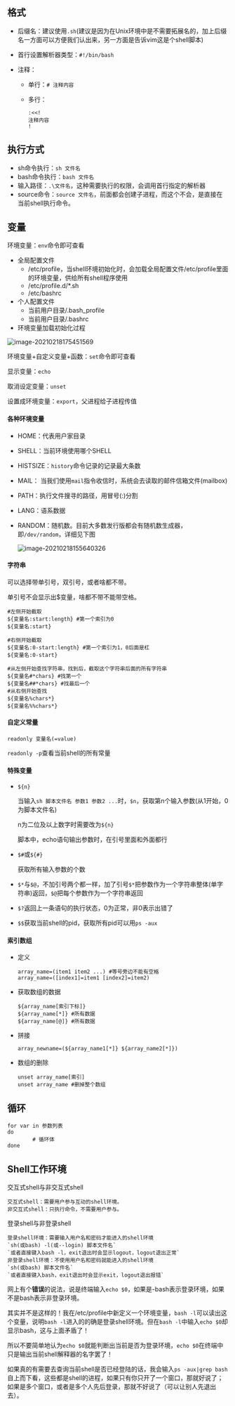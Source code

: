 ## 格式

- 后缀名：建议使用`.sh`(建议是因为在Unix环境中是不需要拓展名的，加上后缀名一方面可以方便我们认出来，另一方面是告诉vim这是个shell脚本)

- 首行设置解析器类型：`#!/bin/bash`

- 注释：

  - 单行：`# 注释内容`

  - 多行：

    ```shell
    :<<!
    注释内容
    !
    ```

## 执行方式

- sh命令执行：`sh 文件名 `
- bash命令执行：`bash 文件名`
- 输入路径：`.\文件名`，这种需要执行的权限，会调用首行指定的解析器
- source命令：`source 文件名`，前面都会创建子进程，而这个不会，是直接在当前shell执行命令。

## 变量

环境变量：`env`命令即可查看

- 全局配置文件
  - /etc/profile，当shell环境初始化时，会加载全局配置文件/etc/profile里面的环境变量，供给所有shell程序使用
  - /etc/profile.d/*.sh
  - /etc/bashrc
- 个人配置文件
  - 当前用户目录/.bash_profile
  - 当前用户目录/.bashrc
- 环境变量加载初始化过程

![image-20210218175451569](https://image-1301164990.cos.ap-shanghai.myqcloud.com/img/20210218175451.png)

环境变量+自定义变量+函数：`set`命令即可查看

显示变量：`echo`

取消设定变量：`unset`

设置成环境变量：`export`，父进程给子进程传值

#### 各种环境变量

- HOME：代表用户家目录

- SHELL：当前环境使用哪个SHELL

- HISTSIZE：`history`命令记录的记录最大条数

- MAIL： 当我们使用`mail`指令收信时，系统会去读取的邮件信箱文件(mailbox)

- PATH：执行文件搜寻的路径，用冒号(:)分割

- LANG：语系数据

- RANDOM：随机数。目前大多数发行版都会有随机数生成器，即`/dev/random`，详细见下图

  ![image-20210218155640326](https://image-1301164990.cos.ap-shanghai.myqcloud.com/img/20210218155640.png)

#### 字符串

可以选择带单引号，双引号，或者啥都不带。

单引号不会显示出$变量，啥都不带不能带空格。

```shell
#左侧开始截取
${变量名:start:length} #第一个索引为0
${变量名:start}

#右侧开始截取
${变量名:0-start:length} #第一个索引为1，0后面是杠
${变量名:0-start}

#从左侧开始查找字符串，找到后，截取这个字符串后面的所有字符串
${变量名#*chars} #找第一个
${变量名##*chars} #找最后一个
#从右侧开始查找
${变量名%chars*}
${变量名%%chars*}
```

#### 自定义常量

`readonly 变量名(=value)`

`readonly -p`查看当前shell的所有常量

#### 特殊变量

- `${n}`

  当输入`sh 脚本文件名 参数1 参数2 ...`时，`$n`，获取第n个输入参数(从1开始，0为脚本文件名)

  n为二位及以上数字时需要改为`${n}`

  脚本中，echo语句输出参数时，在引号里面和外面都行

- `$#`或`${#}`

  获取所有输入参数的个数

- `$*`与`$@`，不加引号两个都一样，加了引号`$*`把参数作为一个字符串整体(单字符串)返回，`$@`把每个参数作为一个字符串返回

- `$?`返回上一条语句的执行状态，0为正常，非0表示出错了

- `$$`获取当前shell的pid，获取所有pid可以用`ps -aux`

#### 索引数组

- 定义

  ```shell
  array_name=(item1 item2 ...) #等号旁边不能有空格
  array_name=([index1]=item1 [index2]=item2)
  ```

- 获取数组的数据

  ```shell
  ${array_name[索引下标]}
  ${array_name[*]} #所有数据
  ${array_name[@]} #所有数据
  ```

- 拼接

  ```shell
  array_newname=(${array_name1[*]} ${array_name2[*]})
  ```

- 数组的删除

  ```shell
  unset array_name[索引]
  unset array_name #删掉整个数组
  ```

## 循环

```shell
for var in 参数列表
do
		# 循环体
done
```

## Shell工作环境

交互式shell与非交互式shell

```shell
交互式shell：需要用户参与互动的shell环境。
非交互式shell：只执行命令，不需要用户参与。
```

登录shell与非登录shell

```shell
登录shell环境：需要输入用户名和密码才能进入的shell环境
`sh(或bash) -l(或--login) 脚本文件名`
`或者直接键入bash -l，exit退出时会显示logout，logout退出正常`
非登录shell环境：不使用用户名和密码就能进入的shell环境
`sh(或bash) 脚本文件名`
`或者直接键入bash，exit退出时会显示exit，logout退出报错`
```

网上有个**错误**的说法，说是终端输入`echo $0`，如果是-bash表示登录环境，如果不是bash表示非登录环境。

其实并不是这样的！我在/etc/profile中新定义一个环境变量，`bash -l`可以读出这个变量，说明`bash -l`进入的的确是登录shell环境。但在`bash -l`中输入`echo $0`却显示bash，这与上面矛盾了！

所以不要简单地认为`echo $0`就能判断出当前是否为登录环境，`echo $0`在终端中只是输出当前shell解释器的名字罢了！

如果真的有需要去查询当前shell是否已经登陆的话，我会输入`ps -aux|grep bash`自上而下看，这些都是shell的进程，如果只有你只开了一个窗口，那就好说了；如果是多个窗口，或者是多个人先后登录，那就不好说了（可以让别人先退出去）。




